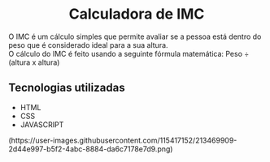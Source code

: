 <h1 align="center">Calculadora de IMC</h1>

O IMC é um cálculo simples que permite avaliar se a pessoa está dentro do peso que é considerado ideal para a sua altura.
<br>
O cálculo do IMC é feito usando a seguinte fórmula matemática: Peso ÷ (altura x altura)

<h2>Tecnologias utilizadas</h2>
    <ul>
        <li>HTML</li>
        <li>CSS</li>
        <li>JAVASCRIPT</li>
    </ul>
(https://user-images.githubusercontent.com/115417152/213469909-2d44e997-b5f2-4abc-8884-da6c7178e7d9.png)
